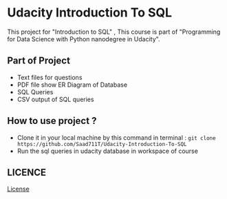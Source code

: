 # Udacity Introduction To SQL
This project for "Introduction to SQL" , This course is part of "Programming for Data Science with Python nanodegree in Udacity".

## Part of Project
- Text files for questions
- PDF file show ER Diagram of Database
- SQL Queries
- CSV output of SQL queries

## How to use project ?
- Clone it in your local machine by this command in terminal :
`git clone https://github.com/Saad711T/Udacity-Introduction-To-SQL`
- Run the sql queries in udacity database in workspace of course

## LICENCE
[License](LICENSE)

